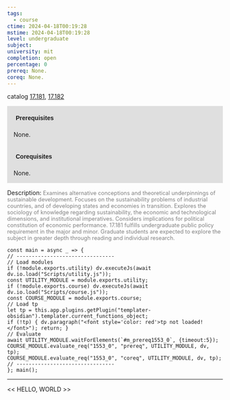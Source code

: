 ```yaml
---
tags:
  - course
ctime: 2024-04-18T00:19:28
mstime: 2024-04-18T00:19:28
level: undergraduate
subject: 
university: mit
completion: open
percentage: 0
prereq: None.
coreq: None.
---
```


catalog [17.181](http://student.mit.edu/catalog/m17a.html#17.181), [17.182](http://student.mit.edu/catalog/m17a.html#17.182)

<span style="display: block; padding: 15px; background-color: rgb(100, 100, 100, 0.2);"><font id="m_prereq1553_0" style="display: block; font-family: Arial, sans-serif; font-weight: bold; padding: 5px">Prerequisites</font><br><span id="prereq1553_0">None.</span></span>
<span style="display: block; padding: 15px; background-color: rgb(100, 100, 100, 0.2);"><font id="m_coreq1553_0" style="display: block; font-family: Arial, sans-serif; font-weight: bold; padding: 5px">Corequisites</font><br><span id="coreq1553_0">None.</span></span>

<font style="">Description:</font>
<font style="color: grey; font-size: 0.8rem;">Examines alternative conceptions and theoretical underpinnings of sustainable development. Focuses on the sustainability problems of industrial countries, and of developing states and economies in transition. Explores the sociology of knowledge regarding sustainability, the economic and technological dimensions, and institutional imperatives. Considers implications for political constitution of economic performance. 17.181 fulfills undergraduate public policy requirement in the major and minor. Graduate students are expected to explore the subject in greater depth through reading and individual research.</font>

```dataviewjs
const main = async _ => {
// --------------------------------
// Load modules
if (!module.exports.utility) dv.executeJs(await dv.io.load("Scripts/utility.js"));
const UTILITY_MODULE = module.exports.utility;
if (!module.exports.course) dv.executeJs(await dv.io.load("Scripts/course.js"));
const COURSE_MODULE = module.exports.course;
// Load tp
let tp = this.app.plugins.getPlugin("templater-obsidian").templater.current_functions_object;
if (!tp) { dv.paragraph("<font style='color: red'>tp not loaded!</font>"); return; }
// Evaluate
await UTILITY_MODULE.waitForElements(`#m_prereq1553_0`, {timeout:5});
COURSE_MODULE.evaluate_req("1553_0", "prereq", UTILITY_MODULE, dv, tp);
COURSE_MODULE.evaluate_req("1553_0", "coreq", UTILITY_MODULE, dv, tp);
// --------------------------------
}; main();
```

---

<< HELLO, WORLD >>
